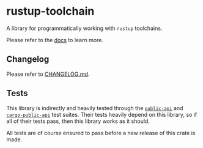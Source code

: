 # rustup-toolchain

A library for programmatically working with `rustup` toolchains.

Please refer to the [docs](https://docs.rs/rustup-toolchain/latest) to learn more.

## Changelog

Please refer to [CHANGELOG.md](https://github.com/Enselic/cargo-public-api/blob/main/rustup-toolchain/CHANGELOG.md).

## Tests

This library is indirectly and heavily tested through the [`public-api`](https://crates.io/crates/public-api) and [`cargo-public-api`](https://crates.io/crates/cargo-public-api) test suites. Their tests heavily depend on this library, so if all of their tests pass, then this library works as it should.

All tests are of course ensured to pass before a new release of this crate is made.
